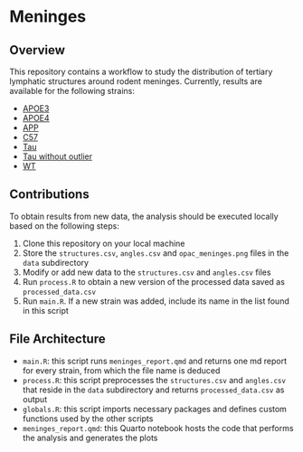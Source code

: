 # Meninges

## Overview

This repository contains a workflow to study the distribution of tertiary lymphatic structures around rodent meninges. Currently, results are available for the following strains:

- [APOE3](https://github.com/The-Okun-Lab/meninges/blob/master/APOE3.md)
- [APOE4](https://github.com/The-Okun-Lab/meninges/blob/master/APOE4.md)
- [APP](https://github.com/The-Okun-Lab/meninges/blob/master/APP.md)
- [C57](https://github.com/RiboRings/meninges/blob/master/C57.md)
- [Tau](https://github.com/The-Okun-Lab/meninges/blob/master/Tau.md)
- [Tau without outlier](https://github.com/The-Okun-Lab/meninges/blob/master/Tau_without_outlier.md)
- [WT](https://github.com/The-Okun-Lab/meninges/blob/master/WT.md)

## Contributions

To obtain results from new data, the analysis should be executed locally based
on the following steps:

1. Clone this repository on your local machine
2. Store the `structures.csv`, `angles.csv` and `opac_meninges.png` files in
   the `data` subdirectory
3. Modify or add new data to the `structures.csv` and `angles.csv` files
4. Run `process.R` to obtain a new version of the processed data saved as
   `processed_data.csv`
5. Run `main.R`. If a new strain was added, include its name in the list found
   in this script

## File Architecture

- `main.R`: this script runs `meninges_report.qmd` and returns one md report
  for every strain, from which the file name is deduced
- `process.R`: this script preprocesses the `structures.csv` and `angles.csv`
  that reside in the `data` subdirectory and returns `processed_data.csv` as
  output
- `globals.R`: this script imports necessary packages and defines custom
  functions used by the other scripts
- `meninges_report.qmd`: this Quarto notebook hosts the code that performs
  the analysis and generates the plots
